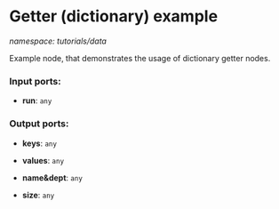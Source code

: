 # Getter (dictionary) example

_namespace: tutorials/data_

Example node, that demonstrates the usage of dictionary getter nodes.

### Input ports:

* __run__: ` any `

### Output ports:

* __keys__: ` any `


* __values__: ` any `


* __name&dept__: ` any `


* __size__: ` any `

